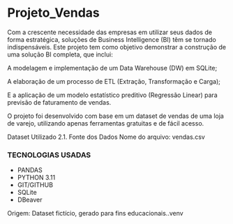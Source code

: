 # Projeto_Vendas
Com a crescente necessidade das empresas em utilizar seus dados de forma estratégica, soluções de Business Intelligence (BI) têm se tornado indispensáveis. Este projeto tem como objetivo demonstrar a construção de uma solução BI completa, que inclui:

A modelagem e implementação de um Data Warehouse (DW) em SQLite;

A elaboração de um processo de ETL (Extração, Transformação e Carga);

E a aplicação de um modelo estatístico preditivo (Regressão Linear) para previsão de faturamento de vendas.

O projeto foi desenvolvido com base em um dataset de vendas de uma loja de varejo, utilizando apenas ferramentas gratuitas e de fácil acesso.

Dataset Utilizado
2.1. Fonte dos Dados
Nome do arquivo: vendas.csv
### TECNOLOGIAS USADAS 
- PANDAS 
- PYTHON 3.11
- GIT/GITHUB
- SQLite
- DBeaver 

Origem: Dataset fictício, gerado para fins educacionais..venv